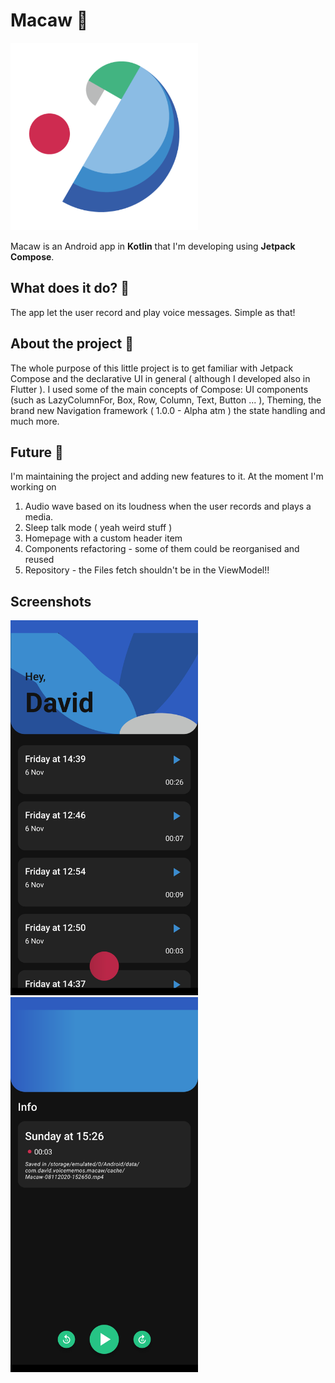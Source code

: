# Macaw 🦜

<img src="https://github.com/davidmarinangeli/Macaw/blob/master/app/src/main/ic_launcher-playstore.png?raw=true" width="300" alignment="center" />

Macaw is an Android app in **Kotlin** that I'm developing using **Jetpack Compose**.

## What does it do? 🤔

The app let the user record and play voice messages. Simple as that!

## About the project 🎨

The whole purpose of this little project is to get familiar with Jetpack Compose and the declarative UI in general ( although I developed also in Flutter ). I used some
of the main concepts of Compose: UI components (such as LazyColumnFor, Box, Row, Column, Text, Button ... ), Theming, the brand new Navigation framework ( 1.0.0 - Alpha atm )
the state handling and much more.

## Future 📶

I'm maintaining the project and adding new features to it. At the moment I'm working on
1. Audio wave based on its loudness when the user records and plays a media.
2. Sleep talk mode ( yeah weird stuff )
3. Homepage with a custom header item
4. Components refactoring - some of them could be reorganised and reused
5. Repository - the Files fetch shouldn't be in the ViewModel!!

## Screenshots



<img src="https://raw.githubusercontent.com/davidmarinangeli/Macaw/master/2D14B464-44A1-4563-9CC7-89FEED886426.png" width="300" alignment="center" />    <img src="https://raw.githubusercontent.com/davidmarinangeli/Macaw/master/FDB5CC3A-FCF4-4FA8-B18C-8C28E738D45B.png" width="300" alignment="center" />
